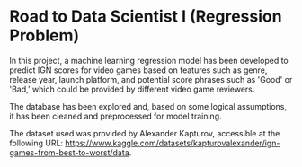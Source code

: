 # Road to Data Scientist I (Regression Problem)

In this project, a machine learning regression model has been developed to predict IGN scores for video games based on features such as genre, release year, launch platform, and potential score phrases such as 'Good' or 'Bad,' which could be provided by different video game reviewers.

The database has been explored and, based on some logical assumptions, it has been cleaned and preprocessed for model training.

The dataset used was provided by Alexander Kapturov, accessible at the following URL: https://www.kaggle.com/datasets/kapturovalexander/ign-games-from-best-to-worst/data.
